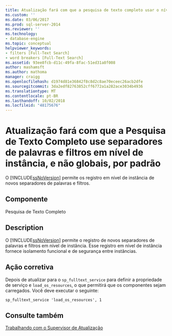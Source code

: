 ```yaml
---
title: Atualização fará com que a pesquisa de texto completo usar o nível de instância, e não globais, os separadores de palavras e filtros por padrão | Microsoft Docs
ms.custom: ''
ms.date: 03/06/2017
ms.prod: sql-server-2014
ms.reviewer: ''
ms.technology:
- database-engine
ms.topic: conceptual
helpviewer_keywords:
- filters [Full-Text Search]
- word breakers [Full-Text Search]
ms.assetid: 93ee8fcb-d11c-49fa-8fac-51ed31a8f008
author: mashamsft
ms.author: mathoma
manager: craigg
ms.openlocfilehash: d1974d81e36842f8c8d2c8ae70eceec26acb2dfe
ms.sourcegitcommit: 3da2edf82763852cff6772a1a282ace3034b4936
ms.translationtype: MT
ms.contentlocale: pt-BR
ms.lasthandoff: 10/02/2018
ms.locfileid: "48175676"
---
```

# <a name="upgrading-will-cause-full-text-search-to-use-instance-level-not-global-word-breakers-and-filters-by-default"></a>Atualização fará com que a Pesquisa de Texto Completo use separadores de palavras e filtros em nível de instância, e não globais, por padrão
  O [!INCLUDE[ssNoVersion](../../includes/ssnoversion-md.md)] permite os registro em nível de instância de novos separadores de palavras e filtros.  
  
## <a name="component"></a>Componente  
 Pesquisa de Texto Completo  
  
## <a name="description"></a>Description  
 O [!INCLUDE[ssNoVersion](../../includes/ssnoversion-md.md)] permite o registro de novos separadores de palavras e filtros em nível de instância. Esse registro em nível de instância fornece isolamento funcional e de segurança entre instâncias.  
  
## <a name="corrective-action"></a>Ação corretiva  
 Depois de atualizar para o `sp_fulltext_service` para definir a propriedade de serviço e `load_os_resources`, o que permitirá que os componentes sejam carregados. Você deve executar o seguinte:  
  
 `sp_fulltext_service 'load_os_resources', 1`  
  
## <a name="see-also"></a>Consulte também  
 [Trabalhando com o Supervisor de Atualização](../../../2014/sql-server/install/working-with-upgrade-advisor.md)  
  
  
